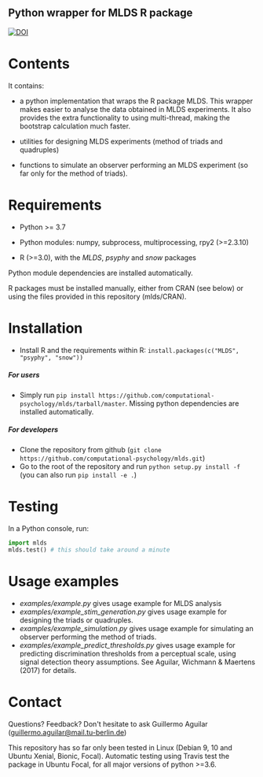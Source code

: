 Python wrapper for MLDS R package 
---------------------------------------

[![DOI](https://zenodo.org/badge/42587765.svg)](https://zenodo.org/doi/10.5281/zenodo.12658147)


Contents
========

It contains:

- a python implementation that wraps the R package MLDS. This wrapper makes easier to analyse the data obtained in MLDS experiments. It also provides the extra functionality to using multi-thread, making the bootstrap calculation much faster.

- utilities for designing MLDS experiments (method of triads and quadruples)

- functions to simulate an observer performing an MLDS experiment (so far only for the method of triads).


Requirements
============

- Python >= 3.7

- Python modules: numpy, subprocess, multiprocessing, rpy2 (>=2.3.10)

- R (>=3.0), with the *MLDS*, *psyphy* and *snow* packages

Python module dependencies are installed automatically.

R packages must be installed manually, either from CRAN (see below)
or using the files provided in this repository (mlds/CRAN).


Installation
============

- Install R and the requirements within R: `install.packages(c("MLDS", "psyphy", "snow"))`

##### For users
- Simply run `pip install https://github.com/computational-psychology/mlds/tarball/master`. Missing python dependencies are installed automatically.

##### For developers
- Clone the repository from github (`git clone https://github.com/computational-psychology/mlds.git`)
- Go to the root of the repository and run `python setup.py install -f` (you can also run `pip install -e .`)


Testing
=======
In a Python console, run:
```python
import mlds
mlds.test() # this should take around a minute
```


Usage examples
==============

- *examples/example.py* gives usage example for MLDS analysis
- *examples/example_stim_generation.py* gives usage example for designing the triads or quadruples.
- *examples/example_simulation.py* gives usage example for simulating an observer performing the method of triads.
- *examples/example_predict_thresholds.py* gives usage example for predicting discrimination thresholds from a perceptual scale, using signal detection theory assumptions. See Aguilar, Wichmann & Maertens (2017) for details.



Contact
=======
Questions? Feedback? Don't hesitate to ask Guillermo Aguilar (guillermo.aguilar@mail.tu-berlin.de)

This repository has so far only been tested in Linux (Debian 9, 10 and Ubuntu Xenial, Bionic, Focal). 
Automatic testing using Travis test the package in Ubuntu Focal, for all major versions of python >=3.6.


